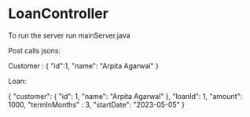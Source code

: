 # LoanController

To run the server run mainServer.java

Post calls jsons:

Customer : 
{
    "id":1,
    "name": "Arpita Agarwal"
}

Loan:

{
    "customer": {
        "id": 1,
        "name": "Arpita Agarwal"
    },
    "loanId": 1,
    "amount": 1000,
    "termInMonths" : 3,
    "startDate": "2023-05-05"
}
